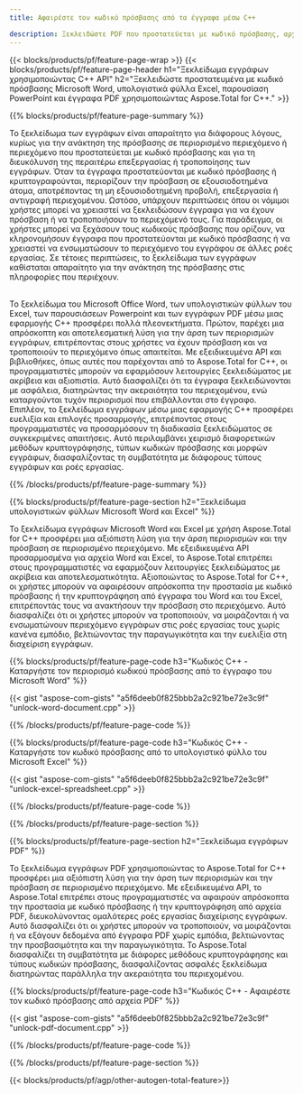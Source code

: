 ```yaml
---
title: Αφαιρέστε τον κωδικό πρόσβασης από τα έγγραφα μέσω C++ 

description: Ξεκλειδώστε PDF που προστατεύεται με κωδικό πρόσβασης, αρχείο Microsoft Word υπολογιστικό φύλλο Excel και αρχεία παρουσίασης PowerPoint μέσω της εφαρμογής σας C++.
---
```


{{< blocks/products/pf/feature-page-wrap >}}
{{< blocks/products/pf/feature-page-header h1="Ξεκλείδωμα εγγράφων χρησιμοποιώντας C++ API" h2="Ξεκλειδώστε προστατευμένα με κωδικό πρόσβασης Microsoft Word, υπολογιστικά φύλλα Excel, παρουσίαση PowerPoint και έγγραφα PDF χρησιμοποιώντας Aspose.Total for C++." >}}

{{% blocks/products/pf/feature-page-summary %}}

Το ξεκλείδωμα των εγγράφων είναι απαραίτητο για διάφορους λόγους, κυρίως για την ανάκτηση της πρόσβασης σε περιορισμένο περιεχόμενο ή περιεχόμενο που προστατεύεται με κωδικό πρόσβασης και για τη διευκόλυνση της περαιτέρω επεξεργασίας ή τροποποίησης των εγγράφων. Όταν τα έγγραφα προστατεύονται με κωδικό πρόσβασης ή κρυπτογραφούνται, περιορίζουν την πρόσβαση σε εξουσιοδοτημένα άτομα, αποτρέποντας τη μη εξουσιοδοτημένη προβολή, επεξεργασία ή αντιγραφή περιεχομένου. Ωστόσο, υπάρχουν περιπτώσεις όπου οι νόμιμοι χρήστες μπορεί να χρειαστεί να ξεκλειδώσουν έγγραφα για να έχουν πρόσβαση ή να τροποποιήσουν το περιεχόμενό τους. Για παράδειγμα, οι χρήστες μπορεί να ξεχάσουν τους κωδικούς πρόσβασης που ορίζουν, να κληρονομήσουν έγγραφα που προστατεύονται με κωδικό πρόσβασης ή να χρειαστεί να ενσωματώσουν το περιεχόμενο του εγγράφου σε άλλες ροές εργασίας. Σε τέτοιες περιπτώσεις, το ξεκλείδωμα των εγγράφων καθίσταται απαραίτητο για την ανάκτηση της πρόσβασης στις πληροφορίες που περιέχουν.<br /><br />

Το ξεκλείδωμα του Microsoft Office Word, των υπολογιστικών φύλλων του Excel, των παρουσιάσεων Powerpoint και των εγγράφων PDF μέσω μιας εφαρμογής C++ προσφέρει πολλά πλεονεκτήματα. Πρώτον, παρέχει μια απρόσκοπτη και αποτελεσματική λύση για την άρση των περιορισμών εγγράφων, επιτρέποντας στους χρήστες να έχουν πρόσβαση και να τροποποιούν το περιεχόμενο όπως απαιτείται. Με εξειδικευμένα API και βιβλιοθήκες, όπως αυτές που παρέχονται από το Aspose.Total for C++, οι προγραμματιστές μπορούν να εφαρμόσουν λειτουργίες ξεκλειδώματος με ακρίβεια και αξιοπιστία. Αυτό διασφαλίζει ότι τα έγγραφα ξεκλειδώνονται με ασφάλεια, διατηρώντας την ακεραιότητα του περιεχομένου, ενώ καταργούνται τυχόν περιορισμοί που επιβάλλονται στο έγγραφο. Επιπλέον, το ξεκλείδωμα εγγράφων μέσω μιας εφαρμογής C++ προσφέρει ευελιξία και επιλογές προσαρμογής, επιτρέποντας στους προγραμματιστές να προσαρμόσουν τη διαδικασία ξεκλειδώματος σε συγκεκριμένες απαιτήσεις. Αυτό περιλαμβάνει χειρισμό διαφορετικών μεθόδων κρυπτογράφησης, τύπων κωδικών πρόσβασης και μορφών εγγράφων, διασφαλίζοντας τη συμβατότητα με διάφορους τύπους εγγράφων και ροές εργασίας. 

{{% /blocks/products/pf/feature-page-summary  %}}

{{% blocks/products/pf/feature-page-section  h2="Ξεκλείδωμα υπολογιστικών φύλλων Microsoft Word και Excel" %}}

Το ξεκλείδωμα εγγράφων Microsoft Word και Excel με χρήση Aspose.Total for C++ προσφέρει μια αξιόπιστη λύση για την άρση περιορισμών και την πρόσβαση σε περιορισμένο περιεχόμενο. Με εξειδικευμένα API προσαρμοσμένα για αρχεία Word και Excel, το Aspose.Total επιτρέπει στους προγραμματιστές να εφαρμόζουν λειτουργίες ξεκλειδώματος με ακρίβεια και αποτελεσματικότητα. Αξιοποιώντας το Aspose.Total for C++, οι χρήστες μπορούν να αφαιρέσουν απρόσκοπτα την προστασία με κωδικό πρόσβασης ή την κρυπτογράφηση από έγγραφα του Word και του Excel, επιτρέποντάς τους να ανακτήσουν την πρόσβαση στο περιεχόμενο. Αυτό διασφαλίζει ότι οι χρήστες μπορούν να τροποποιούν, να μοιράζονται ή να ενσωματώνουν περιεχόμενο εγγράφων στις ροές εργασίας τους χωρίς κανένα εμπόδιο, βελτιώνοντας την παραγωγικότητα και την ευελιξία στη διαχείριση εγγράφων.

{{% blocks/products/pf/feature-page-code h3="Κωδικός C++ - Καταργήστε τον περιορισμό κωδικού πρόσβασης από το έγγραφο του Microsoft Word" %}}

{{< gist "aspose-com-gists" "a5f6deeb0f825bbb2a2c921be72e3c9f" "unlock-word-document.cpp" >}}

{{% /blocks/products/pf/feature-page-code  %}}

{{% blocks/products/pf/feature-page-code h3="Κωδικός C++ - Καταργήστε τον κωδικό πρόσβασης από το υπολογιστικό φύλλο του Microsoft Excel" %}}

{{< gist "aspose-com-gists" "a5f6deeb0f825bbb2a2c921be72e3c9f" "unlock-excel-spreadsheet.cpp" >}}

{{% /blocks/products/pf/feature-page-code  %}}

{{% /blocks/products/pf/feature-page-section %}}

{{% blocks/products/pf/feature-page-section  h2="Ξεκλείδωμα εγγράφων PDF" %}}

Το ξεκλείδωμα εγγράφων PDF χρησιμοποιώντας το Aspose.Total for C++ προσφέρει μια αξιόπιστη λύση για την άρση των περιορισμών και την πρόσβαση σε περιορισμένο περιεχόμενο. Με εξειδικευμένα API, το Aspose.Total επιτρέπει στους προγραμματιστές να αφαιρούν απρόσκοπτα την προστασία με κωδικό πρόσβασης ή την κρυπτογράφηση από αρχεία PDF, διευκολύνοντας ομαλότερες ροές εργασίας διαχείρισης εγγράφων. Αυτό διασφαλίζει ότι οι χρήστες μπορούν να τροποποιούν, να μοιράζονται ή να εξάγουν δεδομένα από έγγραφα PDF χωρίς εμπόδια, βελτιώνοντας την προσβασιμότητα και την παραγωγικότητα. Το Aspose.Total διασφαλίζει τη συμβατότητα με διάφορες μεθόδους κρυπτογράφησης και τύπους κωδικών πρόσβασης, διασφαλίζοντας ασφαλές ξεκλείδωμα διατηρώντας παράλληλα την ακεραιότητα του περιεχομένου.

{{% blocks/products/pf/feature-page-code h3="Κωδικός C++ - Αφαιρέστε τον κωδικό πρόσβασης από αρχεία PDF" %}}

{{< gist "aspose-com-gists" "a5f6deeb0f825bbb2a2c921be72e3c9f" "unlock-pdf-document.cpp" >}}

{{% /blocks/products/pf/feature-page-code  %}}

{{% /blocks/products/pf/feature-page-section %}}

{{< blocks/products/pf/agp/other-autogen-total-feature>}}